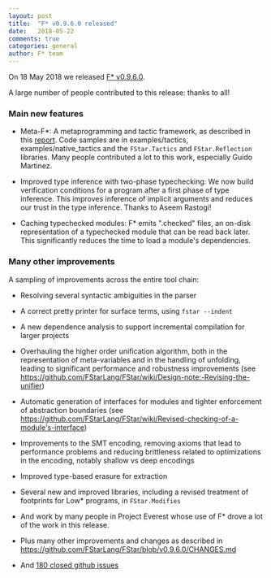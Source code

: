 ```yaml
---
layout: post
title:  "F* v0.9.6.0 released"
date:   2018-05-22
comments: true
categories: general
author: F* team
---
```


On 18 May 2018 we released [F* v0.9.6.0](https://github.com/FStarLang/FStar/releases/tag/v0.9.6.0).

A large number of people contributed to this release: thanks to all!

### Main new features

- Meta-F*: A metaprogramming and tactic framework, as described in this [report](https://arxiv.org/abs/1803.06547). Code samples are in examples/tactics, examples/native_tactics and the `FStar.Tactics` and `FStar.Reflection` libraries. Many people contributed a lot to this work, especially Guido Martinez.

- Improved type inference with two-phase typechecking: We now build verification conditions for a program after a first phase of type inference. This improves inference of implicit arguments and reduces our trust in the type inference. Thanks to Aseem Rastogi!

- Caching typechecked modules: F* emits ".checked" files, an on-disk representation of a typechecked module that can be read back later. This significantly reduces the time to load a module's dependencies.

<!--excerpt-->

### Many other improvements

A sampling of improvements across the entire tool chain:

- Resolving several syntactic ambiguities in the parser

- A correct pretty printer for surface terms, using `fstar --indent`

- A new dependence analysis to support incremental compilation for larger projects

- Overhauling the higher order unification algorithm, both in the representation of meta-variables and in the handling of unfolding, leading to significant performance and robustness improvements (see https://github.com/FStarLang/FStar/wiki/Design-note:-Revising-the-unifier)

- Automatic generation of interfaces for modules and tighter enforcement of abstraction boundaries (see https://github.com/FStarLang/FStar/wiki/Revised-checking-of-a-module's-interface)

- Improvements to the SMT encoding, removing axioms that lead to performance problems and reducing brittleness related to optimizations in the encoding, notably shallow vs deep encodings

- Improved type-based erasure for extraction

- Several new and improved libraries, including a revised treatment of footprints for Low* programs, in `FStar.Modifies`

- And work by many people in Project Everest whose use of F* drove a lot of the work in this release.

- Plus many other improvements and changes as described in https://github.com/FStarLang/FStar/blob/v0.9.6.0/CHANGES.md

- And [180 closed github issues](https://github.com/FStarLang/FStar/issues?q=is%3Aissue+is%3Aclosed+closed%3A%222017-08-23+..+2018-05-17%22)
